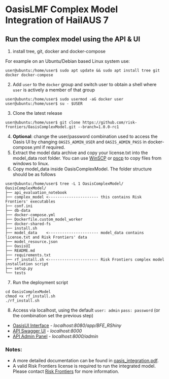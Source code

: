 # OasisLMF Complex Model Integration of HailAUS 7

## Run the complex model using the API & UI
1) install tree, git, docker and docker-compose

For example on an Ubuntu/Debian based Linux system use:
```
user@ubuntu:/home/user$ sudo apt update && sudo apt install tree git docker docker-compose
```
2) Add `user` to the `docker` group and switch user to obtain a shell where `user` is actively a member of that group
```
user@ubuntu:/home/user$ sudo usermod -aG docker user
user@ubuntu:/home/user$ su - $USER
```
3) Clone the latest release
```
user@ubuntu:/home/user$ git clone https://github.com/risk-frontiers/OasisComplexModel.git --branch=1.0.0-rc1
```
4) **Optional**: change the user/password combination used to access the Oasis UI by changing
`OASIS_ADMIN_USER` and `OASIS_ADMIN_PASS` in docker-compose.yml if required.
5) Extract the model data archive and copy your license.txt into the model_data root folder. You can use 
[WinSCP](https://winscp.net/eng/download.php) or [pscp](https://www.chiark.greenend.org.uk/~sgtatham/putty/latest.html) 
to copy files from windows to linux.
6) Copy model_data inside OasisComplexModel. The folder structure should be as follows
```
user@ubuntu:/home/user$ tree -L 1 OasisComplexModel/
OasisComplexModel/
├── api_evaluation_notebook
├── complex_model <---------------------- this contains Risk Frontiers' executables
├── conf.ini
├── db-data
├── docker-compose.yml
├── Dockerfile.custom_model_worker
├── docker-shared-fs
├── install.sh
├── model_data    <---------------------- model_data contains license.txt and Risk Frontiers' data
├── model_resource.json
├── OasisUI
├── README.md
├── requirements.txt
├── rf_install.sh <---------------------- Risk Frontiers complex model installation script
├── setup.py
└── tests
```
7) Run the deployment script
```
cd OasisComplexModel
chmod +x rf_install.sh
./rf_install.sh
```

8) Access via localhost, using the default `user: admin` `pass: password` (or the combination set the previous step)
* [OasisUI Interface](http://localhost:8080/app/BFE_RShiny) - *localhost:8080/app/BFE_RShiny* 
* [API Swagger UI](http://localhost:8000/) - *localhost:8000*
* [API Admin Panel](http://localhost:8000/admin) - *localhost:8000/admin*


### Notes: 
* A more detailed documentation can be found in [oasis_integration.pdf](https://github.com/risk-frontiers/OasisComplexModel/blob/master/oasis_integration.pdf).
* A valid Risk Frontiers license is required to run the integrated model. Please contact 
[Risk Frontiers](mailto:info@riskfrontiers.com) for more information. 
